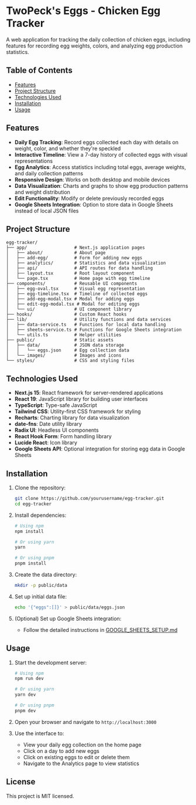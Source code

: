 # TwoPeck's Eggs - Chicken Egg Tracker

A web application for tracking the daily collection of chicken eggs, including features for recording egg weights, colors, and analyzing egg production statistics.

## Table of Contents

- [Features](#features)
- [Project Structure](#project-structure)
- [Technologies Used](#technologies-used)
- [Installation](#installation)
- [Usage](#usage)

## Features

- **Daily Egg Tracking**: Record eggs collected each day with details on weight, color, and whether they're speckled
- **Interactive Timeline**: View a 7-day history of collected eggs with visual representations
- **Egg Analytics**: Access statistics including total eggs, average weights, and daily collection patterns
- **Responsive Design**: Works on both desktop and mobile devices
- **Data Visualization**: Charts and graphs to show egg production patterns and weight distribution
- **Edit Functionality**: Modify or delete previously recorded eggs
- **Google Sheets Integration**: Option to store data in Google Sheets instead of local JSON files

## Project Structure

```
egg-tracker/
├── app/                  # Next.js application pages
│   ├── about/            # About page
│   ├── add-egg/          # Form for adding new eggs
│   ├── analytics/        # Statistics and data visualization
│   ├── api/              # API routes for data handling
│   ├── layout.tsx        # Root layout component
│   └── page.tsx          # Home page with egg timeline
├── components/           # Reusable UI components
│   ├── egg-oval.tsx      # Visual egg representation
│   ├── egg-timeline.tsx  # Timeline of collected eggs
│   ├── add-egg-modal.tsx # Modal for adding eggs
│   ├── edit-egg-modal.tsx # Modal for editing eggs
│   └── ui/               # UI component library
├── hooks/                # Custom React hooks
├── lib/                  # Utility functions and data services
│   ├── data-service.ts   # Functions for local data handling
│   ├── sheets-service.ts # Functions for Google Sheets integration
│   └── utils.ts          # Helper utilities
├── public/               # Static assets
│   ├── data/             # JSON data storage
│   │   └── eggs.json     # Egg collection data
│   └── images/           # Images and icons
└── styles/               # CSS and styling files
```

## Technologies Used

- **Next.js 15**: React framework for server-rendered applications
- **React 19**: JavaScript library for building user interfaces
- **TypeScript**: Type-safe JavaScript
- **Tailwind CSS**: Utility-first CSS framework for styling
- **Recharts**: Charting library for data visualization
- **date-fns**: Date utility library
- **Radix UI**: Headless UI components
- **React Hook Form**: Form handling library
- **Lucide React**: Icon library
- **Google Sheets API**: Optional integration for storing egg data in Google Sheets

## Installation

1. Clone the repository:
   ```bash
   git clone https://github.com/yourusername/egg-tracker.git
   cd egg-tracker
   ```

2. Install dependencies:
   ```bash
   # Using npm
   npm install
   
   # Or using yarn
   yarn
   
   # Or using pnpm
   pnpm install
   ```

3. Create the data directory:
   ```bash
   mkdir -p public/data
   ```

4. Set up initial data file:
   ```bash
   echo '{"eggs":[]}' > public/data/eggs.json
   ```

5. (Optional) Set up Google Sheets integration:
   - Follow the detailed instructions in [GOOGLE_SHEETS_SETUP.md](GOOGLE_SHEETS_SETUP.md)

## Usage

1. Start the development server:
   ```bash
   # Using npm
   npm run dev
   
   # Or using yarn
   yarn dev
   
   # Or using pnpm
   pnpm dev
   ```

2. Open your browser and navigate to `http://localhost:3000`

3. Use the interface to:
   - View your daily egg collection on the home page
   - Click on a day to add new eggs
   - Click on existing eggs to edit or delete them
   - Navigate to the Analytics page to view statistics

## License

This project is MIT licensed.